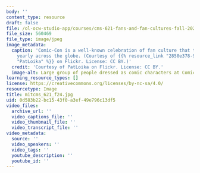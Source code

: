 ```yaml
---
body: ''
content_type: resource
draft: false
file: /ol-ocw-studio-app/courses/cms-621-fans-and-fan-cultures-fall-2024/mitcms_621_f24.jpg
file_size: 560469
file_type: image/jpeg
image_metadata:
  caption: 'Comic-Con is a well-known celebration of fan culture that takes place
    yearly across the globe. (Courtesy of {{% resource_link "2850e378-9ee7-4f85-8918-6148a3f44b6d"
    "PatLoika" %}} on Flickr. License: CC BY.)'
  credit: 'Courtesy of PatLoika on Flickr. License: CC BY.'
  image-alt: Large group of people dressed as comic characters at Comic-Con 2013.
learning_resource_types: []
license: https://creativecommons.org/licenses/by-nc-sa/4.0/
resourcetype: Image
title: mitcms_621_f24.jpg
uid: 0d583b22-bc15-43f0-a3ef-49e796c13df5
video_files:
  archive_url: ''
  video_captions_file: ''
  video_thumbnail_file: ''
  video_transcript_file: ''
video_metadata:
  source: ''
  video_speakers: ''
  video_tags: ''
  youtube_description: ''
  youtube_id: ''
---
```

